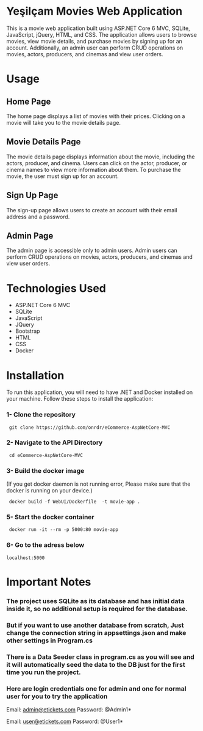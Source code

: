 # Yeşilçam Movies Web Application
This is a movie web application built using ASP.NET Core 6 MVC, SQLite, JavaScript, jQuery, HTML, and CSS. The application allows users to browse movies, view movie details, and purchase movies by signing up for an account. Additionally, an admin user can perform CRUD operations on movies, actors, producers, and cinemas and view user orders.

# Usage
## Home Page
The home page displays a list of movies with their prices. Clicking on a movie will take you to the movie details page.

## Movie Details Page
The movie details page displays information about the movie, including the actors, producer, and cinema. Users can click on the actor, producer, or cinema names to view more information about them. To purchase the movie, the user must sign up for an account.

## Sign Up Page
The sign-up page allows users to create an account with their email address and a password.

## Admin Page
The admin page is accessible only to admin users. Admin users can perform CRUD operations on movies, actors, producers, and cinemas and view user orders.

# Technologies Used
- ASP.NET Core 6 MVC
- SQLite
- JavaScript
- JQuery
- Bootstrap
- HTML
- CSS
- Docker

# Installation
To run this application, you will need to have .NET and Docker installed on your machine. Follow these steps to install the application:

### 1- Clone the repository
```
 git clone https://github.com/onrdr/eCommerce-AspNetCore-MVC
```

### 2- Navigate to the API Directory
```
 cd eCommerce-AspNetCore-MVC
``` 

### 3- Build the docker image
(If you get docker daemon is not running error, Please make sure that the docker is running on your device.)
```
 docker build -f WebUI/Dockerfile  -t movie-app .
```

### 5- Start the docker container
```
 docker run -it --rm -p 5000:80 movie-app
```

### 6- Go to the adress below
```
localhost:5000
```
# Important Notes 

### The project uses SQLite as its database and has initial data inside it, so no additional setup is required for the database. 
### But if you want to use another database from scratch, Just change the connection string in appsettings.json and make other settings in Program.cs 
### There is a Data Seeder class in program.cs as you will see and it will automatically seed the data to the DB just for the first time you run the project. 

### Here are login credentials one for admin and one for normal user for you to try the application
Email: admin@etickets.com
Password: @Admin1*

Email: user@etickets.com
Password: @User1* 
